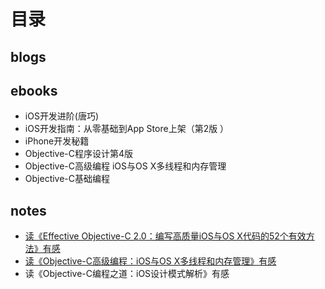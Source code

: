 # 目录
## blogs

## ebooks
* iOS开发进阶(唐巧)
* iOS开发指南：从零基础到App Store上架（第2版 ）
* iPhone开发秘籍
* Objective-C程序设计第4版
* Objective-C高级编程 iOS与OS X多线程和内存管理
* Objective-C基础编程

## notes
* [读《Effective Objective-C 2.0：编写高质量iOS与OS X代码的52个有效方法》有感](https://github.com/HelloiWorld/MyLibrary/blob/master/notes/读《Effective%20Objective-C%202.0：编写高质量iOS与OS%20X代码的52个有效方法》有感.md)
* [读《Objective-C高级编程：iOS与OS X多线程和内存管理》有感](https://github.com/HelloiWorld/MyLibrary/blob/master/notes/读《Objective-C高级编程：iOS与OS%20X多线程和内存管理》有感.md)
* 读《Objective-C编程之道：iOS设计模式解析》有感